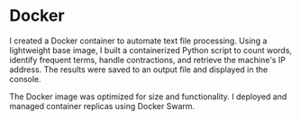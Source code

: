 # Docker

I created a Docker container to automate text file processing. Using a lightweight base image, I built a containerized Python script to count words, identify frequent terms, handle contractions, and retrieve the machine's IP address. The results were saved to an output file and displayed in the console.  

The Docker image was optimized for size and functionality. I deployed and managed container replicas using Docker Swarm.
